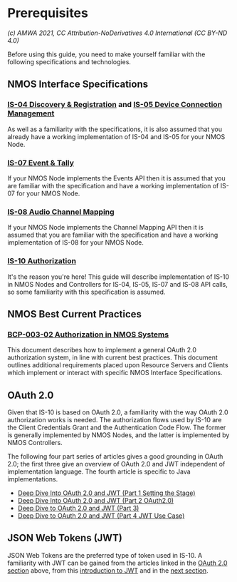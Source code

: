 # Prerequisites
_(c) AMWA 2021, CC Attribution-NoDerivatives 4.0 International (CC BY-ND 4.0)_

Before using this guide, you need to make yourself familiar with the following specifications and technologies.

## NMOS Interface Specifications

### [IS-04 Discovery & Registration](https://specs.amwa.tv/is-04/) and [IS-05 Device Connection Management](https://specs.amwa.tv/is-05/)
As well as a familiarity with the specifications, it is also assumed that you already have a working implementation of IS-04 and IS-05 for your NMOS Node.

### [IS-07 Event & Tally](https://specs.amwa.tv/is-07/)
If your NMOS Node implements the Events API then it is assumed that you are familiar with the specification and have a working implementation of IS-07 for your NMOS Node.

### [IS-08 Audio Channel Mapping](https://specs.amwa.tv/is-08/)
If your NMOS Node implements the Channel Mapping API then it is assumed that you are familiar with the specification and have a working implementation of IS-08 for your NMOS Node.

### [IS-10 Authorization](https://specs.amwa.tv/is-10/)
It's the reason you're here! This guide will describe implementation of IS-10 in NMOS Nodes and Controllers for IS-04, IS-05, IS-07 and IS-08 API calls, so some familiarity with this specification is assumed.

## NMOS Best Current Practices

### [BCP-003-02 Authorization in NMOS Systems](https://specs.amwa.tv/bcp-003-02/)
This document describes how to implement a general OAuth 2.0 authorization system, in line with current best practices. This document outlines additional requirements placed upon Resource Servers and Clients which implement or interact with specific NMOS Interface Specifications.

## OAuth 2.0
Given that IS-10 is based on OAuth 2.0, a familiarity with the way OAuth 2.0 authorization works is needed. The authorization flows used by IS-10 are the Client Credentials Grant and the Authentication Code Flow. The former is generally implemented by NMOS Nodes, and the latter is implemented by NMOS Controllers.

The following four part series of articles gives a good grounding in OAuth 2.0; the first three give an overview of OAuth 2.0 and JWT independent of implementation language. The fourth article is specific to Java implementations.

- [Deep Dive Into OAuth 2.0 and JWT (Part 1 Setting the
   Stage)](https://dzone.com/articles/deep-dive-to-oauth20-amp-jwt-part-1-setting-the-st
   "https://dzone.com/articles/deep-dive-to-oauth20-amp-jwt-part-1-setting-the-st")
- [Deep Dive Into OAuth 2.0 and JWT (Part 2
   OAuth2.0)](https://dzone.com/articles/deep-dive-to-oauth20-amp-jwt-part-2-oauth20)
- [Deep Dive to OAuth 2.0 and JWT (Part
   3)](https://dzone.com/articles/deep-dive-to-oauth20-amp-jwt-part-3-jwt)
- [Deep Dive to OAuth 2.0 and JWT (Part 4 JWT Use
   Case)](https://dzone.com/articles/what-is-zuul)

## JSON Web Tokens (JWT)
JSON Web Tokens are the preferred type of token used in IS-10. A familiarity with JWT can be gained from the articles linked in the [OAuth 2.0 section](Prerequisites.md#oauth-20) above, from this [introduction to JWT](https://jwt.io/introduction) and in the [next section](2.1.%20JSON%20Web%20Tokens%20(JWT).md).

